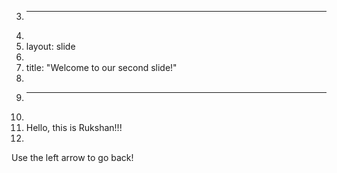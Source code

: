 3.	---
4.	
5.	layout: slide
6.	
7.	title: "Welcome to our second slide!"
8.	
9.	---
10.	
11. Hello, this is Rukshan!!!
12.	
Use the left arrow to go back!
